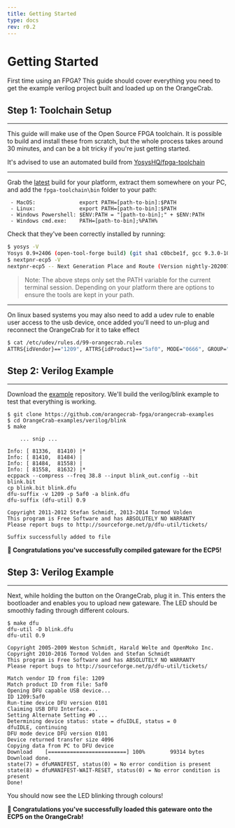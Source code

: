 ```yaml
---
title: Getting Started
type: docs
rev: r0.2
---
```


# Getting Started

First time using an FPGA? This guide should cover everything you need to get the example verilog project built and loaded up on the OrangeCrab.

## Step 1: Toolchain Setup
---

This guide will make use of the Open Source FPGA toolchain. It is possible to build and install these from scratch, but the whole process takes around 30 minutes, and can be a bit tricky if you're just getting started. 

It's advised to use an automated build from [YosysHQ/fpga-toolchain](https://github.com/YosysHQ/fpga-toolchain)

---

Grab the [latest](https://github.com/YosysHQ/fpga-toolchain/releases) build for your platform, extract them somewhere on your PC, and add the `fpga-toolchain\bin` folder to your path:

```
 - MacOS:              export PATH=[path-to-bin]:$PATH
 - Linux:              export PATH=[path-to-bin]:$PATH
 - Windows Powershell: $ENV:PATH = "[path-to-bin];" + $ENV:PATH
 - Windows cmd.exe:    PATH=[path-to-bin];%PATH%
```

Check that they've been correctly installed by running:

```bash
$ yosys -V
Yosys 0.9+2406 (open-tool-forge build) (git sha1 c0bcbe1f, gcc 9.3.0-10ubuntu2 -Os)
$ nextpnr-ecp5 -V
nextpnr-ecp5 -- Next Generation Place and Route (Version nightly-20200707)
```

> Note: The above steps only set the PATH variable for the current terminal session. Depending on your platform there are options to ensure the tools are kept in your path. 

---

On linux based systems you may also need to add a udev rule to enable user access to the usb device, once added you'll need to un-plug and reconnect the OrangeCrab for it to take effect
```bash
$ cat /etc/udev/rules.d/99-orangecrab.rules
ATTRS{idVendor}=="1209", ATTRS{idProduct}=="5af0", MODE="0666", GROUP="plugdev", TAG+="uaccess"
```

## Step 2: Verilog Example
---
Download the [example](https://github.com/orangecrab-fpga/orangecrab-examples) repository. We'll build the verilog/blink example to test that everything is working.
```
$ git clone https://github.com/orangecrab-fpga/orangecrab-examples
$ cd OrangeCrab-examples/verilog/blink
$ make

    ... snip ...

Info: [ 81336,  81410) |* 
Info: [ 81410,  81484) | 
Info: [ 81484,  81558) | 
Info: [ 81558,  81632) |* 
ecppack --compress --freq 38.8 --input blink_out.config --bit blink.bit
cp blink.bit blink.dfu
dfu-suffix -v 1209 -p 5af0 -a blink.dfu
dfu-suffix (dfu-util) 0.9

Copyright 2011-2012 Stefan Schmidt, 2013-2014 Tormod Volden
This program is Free Software and has ABSOLUTELY NO WARRANTY
Please report bugs to http://sourceforge.net/p/dfu-util/tickets/

Suffix successfully added to file
```

**🥳 Congratulations you've successfully compiled gateware for the ECP5!**


## Step 3: Verilog Example
---

Next, while holding the button on the OrangeCrab, plug it in. This enters the bootloader and enables you to upload new gateware. 
The LED should be smoothly fading through different colours.

```
$ make dfu
dfu-util -D blink.dfu
dfu-util 0.9

Copyright 2005-2009 Weston Schmidt, Harald Welte and OpenMoko Inc.
Copyright 2010-2016 Tormod Volden and Stefan Schmidt
This program is Free Software and has ABSOLUTELY NO WARRANTY
Please report bugs to http://sourceforge.net/p/dfu-util/tickets/

Match vendor ID from file: 1209
Match product ID from file: 5af0
Opening DFU capable USB device...
ID 1209:5af0
Run-time device DFU version 0101
Claiming USB DFU Interface...
Setting Alternate Setting #0 ...
Determining device status: state = dfuIDLE, status = 0
dfuIDLE, continuing
DFU mode device DFU version 0101
Device returned transfer size 4096
Copying data from PC to DFU device
Download	[=========================] 100%        99314 bytes
Download done.
state(7) = dfuMANIFEST, status(0) = No error condition is present
state(8) = dfuMANIFEST-WAIT-RESET, status(0) = No error condition is present
Done!
```

You should now see the LED blinking through colours!

**🥳 Congratulations you've successfully loaded this gateware onto the ECP5 on the OrangeCrab!**

